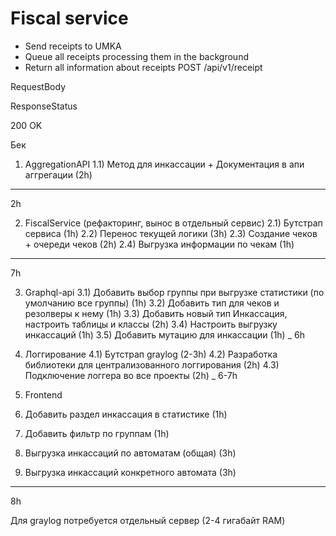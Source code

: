# Fiscal service



* Send receipts to UMKA
* Queue all receipts processing them in the background
* Return all information about receipts
POST /api/v1/receipt

RequestBody



ResponseStatus

200 OK


Бек

1) AggregationAPI
1.1) Метод для инкассации + Документация в апи аггрегации (2h)
____
2h

2) FiscalService (рефакторинг, вынос в отдельный сервис)
2.1) Бутстрап сервиса (1h)
2.2) Перенос текущей логики (3h)
2.3) Создание чеков + очереди чеков (2h)
2.4) Выгрузка информации по чекам (1h)
____
7h

3) Graphql-api
3.1) Добавить выбор группы при выгрузке статистики (по умолчанию все группы) (1h)
3.2) Добавить тип для чеков и резолверы к нему (1h)
3.3) Добавить новый тип Инкассация, настроить таблицы и классы (2h)
3.4) Настроить выгрузку инкассаций (1h)
3.5) Добавить мутацию для инкассации (1h)
_
6h

4) Логгирование
4.1) Бутстрап graylog (2-3h)
4.2) Разработка библиотеки для централизованного логгирования (2h)
4.3) Подключение логгера во все проекты (2h)
_
6-7h


5) Frontend
1) Добавить раздел инкассация в  статистике (1h)
2) Добавить фильтр по группам (1h)
3) Выгрузка инкассаций по автоматам (общая) (3h)
4) Выгрузка инкассаций конкретного автомата  (3h)
___
8h


 Для graylog потребуется отдельный сервер (2-4 гигабайт RAM)
